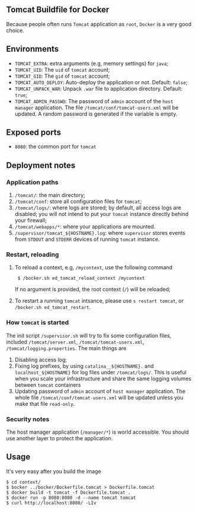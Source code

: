 ## Tomcat Buildfile for Docker

Because people often runs `Tomcat` application as `root`,
`Docker` is a very good choice.

## Environments

* `TOMCAT_EXTRA`: extra arguments (e.g, memory settings) for `java`;
* `TOMCAT_UID`: The `uid` of `tomcat` account;
* `TOMCAT_GID`: The `gid` of `tomcat` account;
* `TOMCAT_AUTO_DEPLOY`: Auto-deploy the application or not. Default: `false`;
* `TOMCAT_UNPACK_WAR`: Unpack `.war` file to application directory. Default: `true`;
* `TOMCAT_ADMIN_PASSWD`: The password of `admin` account of the
   `host manager` application. The file `/tomcat/conf/tomcat-users.xml`
   will be updated. A random password is generated if the variable is empty.

## Exposed ports

* `8080`: the common port for `tomcat`

## Deployment notes

### Application paths

1. `/tomcat/`: the main directory;
1. `/tomcat/conf`: store all configuration files for `tomcat`;
1. `/tomcat/logs/`: where logs are stored; by default, all access logs
    are disabled; you will not intend to put your `tomcat` instance
    directly behind your firewall;
1. `/tomcat/webapps/*`: where your applications are mounted.
1. `/supervisor/tomcat_${HOSTNAME}.log`: where `supervisor` stores
    events from `STDOUT` and `STDERR` devices of running `tomcat` instance.

### Restart, reloading

1. To reload a context, e.g, `/mycontext`, use the following command

        $ /bocker.sh ed_tomcat_reload_context /mycontext

   If no argument is provided, the root context (`/`) will be reloaded;
1. To restart a running `tomcat` intsance, please use `s restart tomcat`,
   or `/bocker.sh ed_tomcat_restart`.

### How `tomcat` is started

The init script `/supervisor.sh` will try to fix some configuration files,
included `/tomcat/server.xml`, `/tomcat/tomcat-users.xml`, `/tomcat/logging.properties`.
The main things are

1. Disabling access log;
1. Fixing log prefixes, by using `catalina__${HOSTNAME}.` and `localhost_${HOSTNAME}`
   for log files under `/tomcat/logs/`. This is useful when you scale your
   infrastructure and share the same logging volumes between `tomcat` containers
1. Updating password of `admin` account of `host manager` application.
   The whole file `/tomcat/conf/tomcat-users.xml` will be updated
   unless you make that file `read-only`.

### Security notes

The host manager application (`/manager/*`) is world accessible.
You should use another layer to protect the application.

## Usage

It's very easy after you build the image

    $ cd context/
    $ bocker ../bocker/Bockerfile.tomcat > Dockerfile.tomcat
    $ docker build -t tomcat -f Dockerfile.tomcat .
    $ docker run -p 8080:8080 -d --name tomcat tomcat
    $ curl http://localhost:8080/ -LIv
